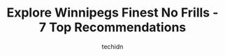 ---
layout: ampstory
image: https://i0.wp.com/www.auto.or.id/wp-content/uploads/2023/06/trevors-nofrills-winnipeg-stafford-0-winnipeg-1686323155.jpeg?resize=640,853
author: techidn
featured: false
description: Winnipeg, Manitoba, Canada is a haven for No Frills enthusiasts, boasting an impressive array of 7 top-notch establishments. Whether youre a seasoned connoisseur or simply curious to explor
title: Explore Winnipegs Finest No Frills - 7 Top Recommendations
cover:
   title: Explore Winnipegs Finest No Frills - 7 Top Recommendations
   subtitle: AUTO.OR.ID
   background: https://www.auto.or.id/wp-content/uploads/2023/06/trevors-nofrills-winnipeg-stafford-0-winnipeg-1686323155.jpeg

pages: 
 - layout: thirds
   top: <h1>#1 Hellards NOFRILLS Winnipeg</h1>
   bottom: "<p>Thursday April 18, 2023. Been coming here a few times a week for months seeing as this place carries all my needs in one place. Last time I went in, as I was shopping the</p>"
   background: https://www.auto.or.id/wp-content/uploads/2023/06/trevors-nofrills-winnipeg-stafford-1-winnipeg-1686323157.jpeg
   backgroundblur: true
 - layout: thirds
   top: <h1>#2 Seun NOFRILLS Winnipeg</h1>
   bottom: "<p>161 Goulet St, Winnipeg, MB R2H 0R6, Canada</p>"
   background: https://www.auto.or.id/wp-content/uploads/2023/06/trevors-nofrills-winnipeg-stafford-2-winnipeg-1686323158.jpeg
   cta:
      link: https://www.auto.or.id/explore-winnipegs-finest-no-frills-7-top-recommendations/
      text: Explore Winnipegs Finest No Frills - 7 Top Recommendations
 - layout: thirds
   top: <h1>#3 Tylers NOFRILLS Winnipeg</h1>
   bottom: "<p>1500 Plessis Rd Unit A, Winnipeg, MB R2C 5R5, Canada</p>"
   background: https://images.unsplash.com/photo-1639927664632-c080477d9fe5?ixlib=rb-4.0.3&ixid=MnwxMjA3fDB8MHxwaG90by1wYWdlfHx8fGVufDB8fHx8&auto=format&fit=crop&w=640&h=853&q=80
   cta:
      link: https://www.auto.or.id/explore-winnipegs-finest-no-frills-7-top-recommendations/
      text: Explore Winnipegs Finest No Frills - 7 Top Recommendations
 - layout: thirds
   top: <h1>#4 Toms NOFRILLS Winnipeg</h1>
   bottom: "<p>6650 Roblin Blvd, Winnipeg, MB R3R 2P9, Canada</p>"
   background: https://images.unsplash.com/photo-1610475426780-97170243d2c7?ixlib=rb-4.0.3&ixid=MnwxMjA3fDB8MHxwaG90by1wYWdlfHx8fGVufDB8fHx8&auto=format&fit=crop&w=640&h=853&q=80
   cta:
      link: https://www.auto.or.id/explore-winnipegs-finest-no-frills-7-top-recommendations/
      text: Explore Winnipegs Finest No Frills - 7 Top Recommendations
 - layout: thirds
   top: <h1>#5 Jeramies NOFRILLS Winnipeg</h1>
   bottom: "<p>740 St Annes Rd, Winnipeg, MB R2N 0A2, Canada</p>"
   background: https://images.unsplash.com/photo-1508048236731-b5ef91f7840c?ixlib=rb-4.0.3&ixid=MnwxMjA3fDB8MHxwaG90by1wYWdlfHx8fGVufDB8fHx8&auto=format&fit=crop&w=640&h=853&q=80
   cta:
      link: https://www.auto.or.id/explore-winnipegs-finest-no-frills-7-top-recommendations/
      text: Explore Winnipegs Finest No Frills - 7 Top Recommendations
 - layout: thirds
   top: <h1>#6 Trevors NOFRILLS Winnipeg Stafford</h1>
   bottom: "<p>677 Stafford St Unit A, Winnipeg, MB R3M 2X7, Canada</p>"
   background: https://images.unsplash.com/photo-1608315397378-2c9895eade16?ixlib=rb-4.0.3&ixid=MnwxMjA3fDB8MHxwaG90by1wYWdlfHx8fGVufDB8fHx8&auto=format&fit=crop&w=640&h=853&q=80
   cta:
      link: https://www.auto.or.id/explore-winnipegs-finest-no-frills-7-top-recommendations/
      text: Explore Winnipegs Finest No Frills - 7 Top Recommendations
 - layout: thirds
   top: <h1>#7 Trevor & Hayleys NOFRILLS Winnipeg</h1>
   bottom: "<p>1795 Henderson Hwy #1, Winnipeg, MB R2G 1P3, Canada</p>"
   background: https://images.unsplash.com/photo-1639928848401-41650dc7238e?ixlib=rb-4.0.3&ixid=MnwxMjA3fDB8MHxwaG90by1wYWdlfHx8fGVufDB8fHx8&auto=format&fit=crop&w=640&h=853&q=80
   cta:
      link: https://www.auto.or.id/explore-winnipegs-finest-no-frills-7-top-recommendations/
      text: Explore Winnipegs Finest No Frills - 7 Top Recommendations
 - layout: thirds
   middle: Continue reading...
   background: https://images.unsplash.com/photo-1596209716749-aee52a95737c?ixlib=rb-4.0.3&ixid=MnwxMjA3fDB8MHxwaG90by1wYWdlfHx8fGVufDB8fHx8&auto=format&fit=crop&w=640&h=853&q=80
   cta:
      link: https://www.auto.or.id/explore-winnipegs-finest-no-frills-7-top-recommendations/
      text: Explore Winnipegs Finest No Frills - 7 Top Recommendations

---